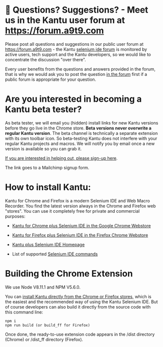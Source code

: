 # 📌 Questions? Suggestions? - Meet us in the Kantu user forum at https://forum.a9t9.com

Please post all questions and suggestions in our public user forum at https://forum.a9t9.com - the Kantu [selenium ide forum](https://forum.a9t9.com/c/kantu) is monitored by active users, tech support and the Kantu developers, so we would like to concentrate the discussion "over there".

Every user benefits from the questions and answers provided in the forum, that is why we would ask you to post the question [in the forum](https://forum.a9t9.com) first if a public forum is appropriate for your question.


# Are you interested in becoming a Kantu beta tester?

As beta tester, we will email you (hidden) install links for new Kantu versions before they go live in the Chrome store. **Beta versions never overwrite a regular Kantu version**. The beta channel is technically a separate extension with its own toolbar icon. So beta-testing Kantu does not interfere with your regular Kantu projects and macros. We will notify you by email once a new version is available so you can grab it. 

[If you are interested in helping out, please sign-up here](http://eepurl.com/dm0cTX).

The link goes to a Mailchimp signup form. 


# How to install Kantu:

Kantu for Chrome and Firefox is a modern Selenium IDE and Web Macro Recorder. You find the latest version always in the Chrome and Firefox web "stores". You can use it completely free for private and commercial purposes: 

- [Kantu for Chrome plus Selenium IDE in the Google Chrome Webstore](https://chrome.google.com/webstore/detail/kantu-browser-automation/gcbalfbdmfieckjlnblleoemohcganoc)

- [Kantu for Firefox plus Selenium IDE in the Firefox Chrome Webstore](https://addons.mozilla.org/en-US/firefox/addon/kantu/)

- [Kantu plus Selenium IDE Homepage](https://a9t9.com/kantu/)

- List of supported [Selenium IDE commands](https://a9t9.com/kantu/docs/selenium-ide/)

# Building the Chrome Extension

We use Node V8.11.1 and NPM V5.6.0.

You can [install Kantu directly from the Chrome or Firefox stores](https://a9t9.com/kantu/), which is the easiest and the recommended way of using the Kantu Selenium IDE. But of course developers can also build it directly from the source code with this command line:

```
npm i
npm run build (or build_ff for Firefox)
```

Once done, the ready-to-use extension code appears in the /dist directory (Chrome) or /dist_ff directory (Firefox).
